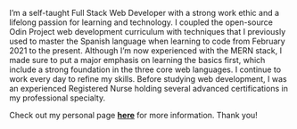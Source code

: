 I’m a self-taught Full Stack Web Developer with a strong work ethic and a lifelong passion for learning and technology.  I coupled the open-source Odin Project web development curriculum with techniques that I previously used to master the Spanish language when learning to code from February 2021 to the present. Although 
I’m now experienced with the MERN stack, I made sure to put a major emphasis on learning the basics first, which include a strong foundation in the three core web 
languages.  I continue to work every day to refine my skills. Before studying web development, I was an experienced Registered Nurse holding several advanced certifications in my professional specialty.

Check out my personal page **[here](https://mattdimicelli.github.io/me/)** for more information.  Thank you!

<!---
mattdimicelli/mattdimicelli is a ✨ special ✨ repository because its `README.md` (this file) appears on your GitHub profile.
You can click the Preview link to take a look at your changes.
--->
